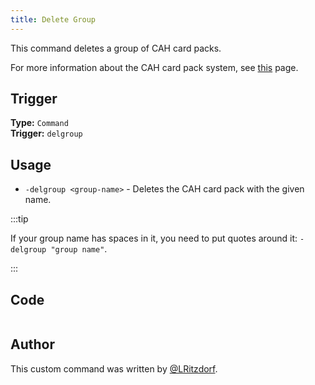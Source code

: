 ```yaml
---
title: Delete Group
---
```


This command deletes a group of CAH card packs.

For more information about the CAH card pack system, see [this](overview) page.

## Trigger

**Type:** `Command`<br />
**Trigger:** `delgroup`

## Usage

- `-delgroup <group-name>` - Deletes the CAH card pack with the given name.

:::tip

If your group name has spaces in it, you need to put quotes around it: `-delgroup "group name"`.

:::

## Code

```gotmpl file=../../../../src/fun/cah_groups/delgroup.go.tmpl

```

## Author

This custom command was written by [@LRitzdorf](https://github.com/LRitzdorf).
